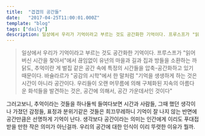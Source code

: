 ```yaml
---
title:  "겹겹의 공간들"
date:   "2017-04-25T11:00:01.000Z"
template: "blog"
tags: ["daily"]
description: 일상에서 우리가 기억이라고 부르는 것도 공간화한 기억이다. 프루스프가 "읽어버신 시간을 찾아서"에서 끊임없이 유년의 마을과 길과 집과 방들을 소환하는 까닭도...
---
```

> 일상에서 우리가 기억이라고 부르는 것도 공간화한 기억이다. 프루스프가 "읽어버신 시간을 찾아서"에서 끊임없이 유년의 마을과 길과 집과 방들을 소환하는 까닭도, 추억이란 게 벌집 같은 공간 속에 특정의 시간들을 압축-공간화하고 있기 때문이다. 바슐라르가 "공감의 시학"에서 한 말처럼 "기억을 생생하게 하는 것은 시간이 아니라 공간이다. 우리들이 오랜 머무름에 의해 구체화된 지속의 아름다운 화석들을 발견하는 것은, 공간에 의해서, 공간 가운데서인 것이다"


그러고보니, 추억이라는 것들을 하나둘씩 들여다보면 시간과 사람들, 그때 했던 생각이나 가졌던 감정들, 표정과 분위기같은 것들은 희끄무레하니 기억이 잘 나지 않는 반면에 공간만큼은 선명하게 기억이 난다. 생각보다 공간이라는 의미는 인간에게 이리도 푸대접받을 만한 작은 의미가 아닌걸까. 우리의 공간에 대한 인식이 이리 뚜렷한 이유가 뭘까.

